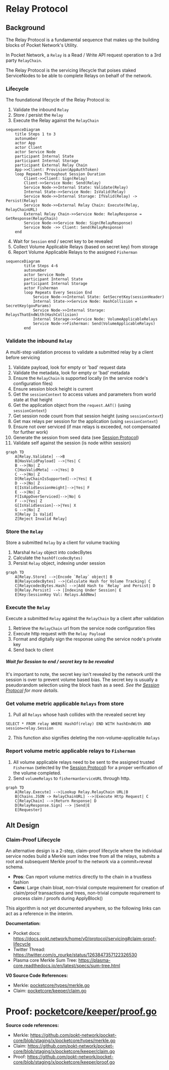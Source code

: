 # Relay Protocol

## Background

The Relay Protocol is a fundamental sequence that makes up the building blocks of Pocket Network's Utility.

In Pocket Network, a `Relay` is a Read / Write API request operation to a 3rd party `RelayChain`.

The Relay Protocol is the servicing lifecycle that poises staked ServiceNodes to be able to complete
Relays on behalf of the network.

### Lifecycle

The foundational lifecycle of the Relay Protocol is:

1. Validate the inbound `Relay`
2. Store / persist the `Relay`
3. Execute the Relay against the `RelayChain`

```mermaid
sequenceDiagram
    title Steps 1 to 3
    autonumber
    actor App
    actor Client
    actor Service Node
    participant Internal State
    participant Internal Storage
    participant External Relay Chain
    App->>Client: Provision(AppAuthToken)
    loop Repeats Throughout Session Duration
        Client->>Client: Sign(Relay)
        Client->>Service Node: Send(Relay)
        Service Node->>Internal State: Validate(Relay)
        Internal State->>Service Node: IsValid(Relay)
        Service Node->>Internal Storage: IfValid(Relay) -> Persist(Relay)
        Service Node->>External Relay Chain: Execute(Relay, RelayChainURL)
        External Relay Chain->>Service Node: RelayResponse = GetResponse(RelayChain)
        Service Node->>Service Node: Sign(RelayResponse)
        Service Node ->> Client: Send(RelayResponse)
    end
```

4. Wait for `Session` end / secret key to be revealed
5. Collect Volume Applicable Relays (based on secret key) from storage
6. Report Volume Applicable Relays to the assigned `Fisherman`

```mermaid
sequenceDiagram
	    title Steps 4-6
	    autonumber
	    actor Service Node
        participant Internal State
        participant Internal Storage
        actor Fisherman
	    loop Repeats Every Session End
	        Service Node->>Internal State: GetSecretKey(sessionHeader)
            Internal State->>Service Node: HashCollision = SecretKey(govParams)
	        Service Node->>Internal Storage: RelaysThatEndWith(HashCollision)
            Internal Storage->>Service Node: VolumeApplicableRelays
            Service Node->>Fisherman: Send(VolumeApplicableRelays)
	    end
```

### Validate the inbound `Relay`

A multi-step validation process to validate a submitted relay by a client before servicing

1. Validate payload, look for empty or 'bad' request data
2. Validate the metadata, look for empty or 'bad' metadata
3. Ensure the `RelayChain` is supported locally (in the service node's configuration files)
4. Ensure session block height is current
5. Get the `sessionContext` to access values and parameters from world state at that height
6. Get the application object from the `request.AAT()` (using `sessionContext`)
7. Get session node count from that session height (using `sessionContext`)
8. Get max relays per session for the application (using `sessionContext`)
9. Ensure not over serviced (if max relays is exceeded, not compensated for further work)
10. Generate the session from seed data (see [Session Protocol](https://github.com/pokt-network/pocket/blob/main/utility/doc/PROTOCOLS.md))
11. Validate self against the session (is node within session)

```mermaid
graph TD
    A[Relay.Validate] -->B
    B[HasValidPayload] -->|Yes| C
    B -->|No| Z
    C[HasValidMeta] -->|Yes| D
    C -->|No| Z
    D[RelayChainIsSupported]-->|Yes| E
    D -->|No| Z
    E[IsValidSessionHeight]-->|Yes| F
    E -->|No| Z
    F[IsAppOverServiced]-->|No| G
    F -->|Yes| Z
    G[IsValidSession]-->|Yes| X
    G -->|No| Z
    X[Relay Is Valid]
    Z[Reject Invalid Relay]
```

### Store the `Relay`

Store a submitted `Relay` by a client for volume tracking

1. Marshal `Relay` object into codecBytes
2. Calculate the `hashOf(codecBytes)` <needed for volume tracking>
3. Persist `Relay` object, indexing under session

```mermaid
graph TD
    A[Relay.Store] -->|Encode `Relay` object| B
    B[RelaycodecBytes] -->|Calculate Hash for Volume Tracking| C
    C[RelaycodecBytes.Hash] -->|Add Hash to `Relay` and Persist| D
    D[Relay.Persist] --> |Indexing Under Session| E
    E[Key:SessionKey Val: Relays.AddNew]
```

### Execute the `Relay`

Execute a submitted `Relay` against the `RelayChain` by a client after validation

1. Retrieve the `RelayChain` url from the service node configuration files
2. Execute http request with the `Relay Payload`
3. Format and digitally sign the response using the service node's private key
4. Send back to client

##### Wait for Session to end / secret key to be revealed

It's important to note, the secret key isn't revealed by the network until the session is over
to prevent volume based bias. The secret key is usually a pseudorandom selection using the block hash as a seed.
_See the [Session Protocol](https://github.com/pokt-network/pocket/blob/main/utility/doc/PROTOCOLS.md) for more details._

### Get volume metric applicable `Relays` from store

1. Pull all `Relays` whose hash collides with the revealed secret key

`SELECT * FROM relay WHERE HashOf(relay) END WITH hashEndWith AND session=relay.Session`

2. This function also signifies deleting the non-volume-applicable `Relays`

### Report volume metric applicable relays to `Fisherman`

1. All volume applicable relays need to be sent to the assigned trusted `Fisherman` (selected by the [Session Protocol](https://github.com/pokt-network/pocket/blob/main/utility/doc/PROTOCOLS.md)) for a proper verification of the volume completed.
2. Send `volumeRelays` to `fishermanServiceURL` through http.

```mermaid
graph TD
    A[Relay.Execute] -->|Lookup Relay.RelayChain URL|B
    B[Chains.JSON -> RelayChainURL] -->|Execute Http Request| C
    C[RelayChain] -->|Return Response| D
    D[RelayResponse.Sign] --> |Send|E
    E[Requester]
```

## Alt Design

### Claim-Proof Lifecycle

An alternative design is a 2-step, claim-proof lifecycle where the individual service nodes
build a Merkle sum index tree from all the relays, submits a root and subsequent Merkle proof to the
network via a commit+reveal schema.

- **Pros**: Can report volume metrics directly to the chain in a trustless fashion
- **Cons**: Large chain bloat, non-trivial compute requirement for creation of claim/proof transactions and trees,
  non-trivial compute requirement to process claim / proofs during ApplyBlock()

This algorithm is not yet documented anywhere, so the following links can act as a reference in the interim.

**Documentation:**

- Pocket docs: https://docs.pokt.network/home/v0/protocol/servicing#claim-proof-lifecycle
- Twitter Thread: https://twitter.com/o_rourke/status/1263847357122326530
- Plasma core Merkle Sum Tree: https://plasma-core.readthedocs.io/en/latest/specs/sum-tree.html

**V0 Source Code References:**

- Merkle: [pocketcore/types/merkle.go](https://github.com/pokt-network/pocket-core/blob/staging/x/pocketcore/types/merkle.go)
- Claim: [pocketcore/keeper/claim.go](https://github.com/pokt-network/pocket-core/blob/staging/x/pocketcore/keeper/claim.go)

# Proof: [pocketcore/keeper/proof.go](https://github.com/pokt-network/pocket-core/blob/staging/x/pocketcore/keeper/proof.go)

**Source code references:**

- Merkle: https://github.com/pokt-network/pocket-core/blob/staging/x/pocketcore/types/merkle.go
- Claim: https://github.com/pokt-network/pocket-core/blob/staging/x/pocketcore/keeper/claim.go
- Proof: https://github.com/pokt-network/pocket-core/blob/staging/x/pocketcore/keeper/proof.go

<!-- GITHUB_WIKI: utility/relay_protocol -->
